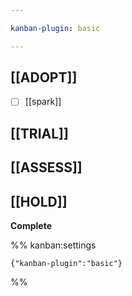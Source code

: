 ```yaml
---

kanban-plugin: basic

---
```


## [[ADOPT]]

- [ ] [[spark]]


## [[TRIAL]]



## [[ASSESS]]



## [[HOLD]]

**Complete**




%% kanban:settings
```
{"kanban-plugin":"basic"}
```
%%